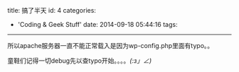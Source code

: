title: 搞了半天
id: 4
categories:
  - 'Coding &amp; Geek Stuff'
date: 2014-09-18 05:44:16
tags:
---

所以apache服务器一直不能正常载入是因为wp-config.php里面有typo。。

童鞋们记得一切debug先以查typo开始。。。。_(:з」∠)_